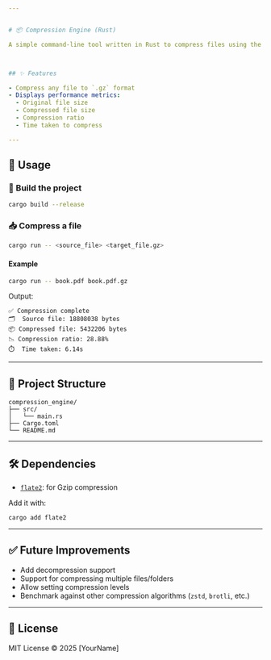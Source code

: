 ```yaml
---


# 📦 Compression Engine (Rust)

A simple command-line tool written in Rust to compress files using the Gzip format. Built using the [`flate2`](https://docs.rs/flate2/) crate, it provides fast and effective compression for large files.



## ✨ Features

- Compress any file to `.gz` format
- Displays performance metrics:
  - Original file size
  - Compressed file size
  - Compression ratio
  - Time taken to compress

---
```


## 🚀 Usage

### 🔧 Build the project

```bash
cargo build --release
````

### 📥 Compress a file

```bash
cargo run -- <source_file> <target_file.gz>
```

#### Example

```bash
cargo run -- book.pdf book.pdf.gz
```

Output:

```
✅ Compression complete
🗂️  Source file: 18808038 bytes
📦 Compressed file: 5432206 bytes
📉 Compression ratio: 28.88%
⏱️  Time taken: 6.14s
```

---

## 📂 Project Structure

```text
compression_engine/
├── src/
│   └── main.rs
├── Cargo.toml
└── README.md
```

---

## 🛠️ Dependencies

* [`flate2`](https://crates.io/crates/flate2): for Gzip compression

Add it with:

```bash
cargo add flate2
```

---

## ✅ Future Improvements

* Add decompression support
* Support for compressing multiple files/folders
* Allow setting compression levels
* Benchmark against other compression algorithms (`zstd`, `brotli`, etc.)

---

## 📄 License

MIT License © 2025 \[YourName]



